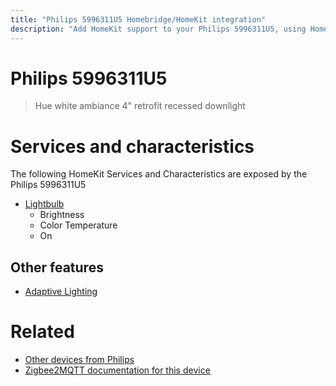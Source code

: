 ```yaml
---
title: "Philips 5996311U5 Homebridge/HomeKit integration"
description: "Add HomeKit support to your Philips 5996311U5, using Homebridge, Zigbee2MQTT and homebridge-z2m."
---
```

<!---
This file has been GENERATED using src/docgen/docgen.ts
DO NOT EDIT THIS FILE MANUALLY!
-->
# Philips 5996311U5
> Hue white ambiance 4" retrofit recessed downlight


# Services and characteristics
The following HomeKit Services and Characteristics are exposed by
the Philips 5996311U5

* [Lightbulb](../../light.md)
  * Brightness
  * Color Temperature
  * On


## Other features
* [Adaptive Lighting](../../light.md)


# Related
* [Other devices from Philips](../index.md#philips)
* [Zigbee2MQTT documentation for this device](https://www.zigbee2mqtt.io/devices/5996311U5.html)